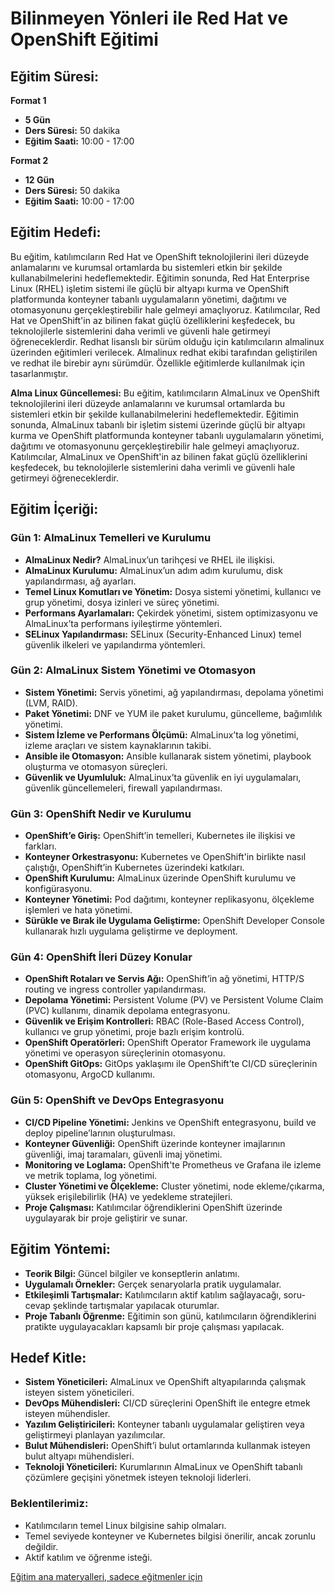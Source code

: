 # Bilinmeyen Yönleri ile Red Hat ve OpenShift Eğitimi

## Eğitim Süresi:

**Format 1**

- **5 Gün**
- **Ders Süresi:** 50 dakika
- **Eğitim Saati:** 10:00 - 17:00

**Format 2**

- **12 Gün**
- **Ders Süresi:** 50 dakika
- **Eğitim Saati:** 10:00 - 17:00

## Eğitim Hedefi:

Bu eğitim, katılımcıların Red Hat ve OpenShift teknolojilerini ileri düzeyde anlamalarını ve kurumsal ortamlarda bu sistemleri etkin bir şekilde kullanabilmelerini hedeflemektedir. Eğitimin sonunda, Red Hat Enterprise Linux (RHEL) işletim sistemi ile güçlü bir altyapı kurma ve OpenShift platformunda konteyner tabanlı uygulamaların yönetimi, dağıtımı ve otomasyonunu gerçekleştirebilir hale gelmeyi amaçlıyoruz. Katılımcılar, Red Hat ve OpenShift'in az bilinen fakat güçlü özelliklerini keşfedecek, bu teknolojilerle sistemlerini daha verimli ve güvenli hale getirmeyi öğreneceklerdir. Redhat lisanslı bir sürüm olduğu için katılımcıların almalinux üzerinden eğitimleri verilecek. Almalinux redhat ekibi tarafından geliştirilen ve redhat ile birebir aynı sürümdür. Özellikle eğitimlerde kullanılmak için tasarlanmıştır. 

**Alma Linux Güncellemesi:** Bu eğitim, katılımcıların AlmaLinux ve OpenShift teknolojilerini ileri düzeyde anlamalarını ve kurumsal ortamlarda bu sistemleri etkin bir şekilde kullanabilmelerini hedeflemektedir. Eğitimin sonunda, AlmaLinux tabanlı bir işletim sistemi üzerinde güçlü bir altyapı kurma ve OpenShift platformunda konteyner tabanlı uygulamaların yönetimi, dağıtımı ve otomasyonunu gerçekleştirebilir hale gelmeyi amaçlıyoruz. Katılımcılar, AlmaLinux ve OpenShift'in az bilinen fakat güçlü özelliklerini keşfedecek, bu teknolojilerle sistemlerini daha verimli ve güvenli hale getirmeyi öğreneceklerdir.

## Eğitim İçeriği:

### **Gün 1: AlmaLinux Temelleri ve Kurulumu**

- **AlmaLinux Nedir?** AlmaLinux’un tarihçesi ve RHEL ile ilişkisi.
- **AlmaLinux Kurulumu:** AlmaLinux’un adım adım kurulumu, disk yapılandırması, ağ ayarları.
- **Temel Linux Komutları ve Yönetim:** Dosya sistemi yönetimi, kullanıcı ve grup yönetimi, dosya izinleri ve süreç yönetimi.
- **Performans Ayarlamaları:** Çekirdek yönetimi, sistem optimizasyonu ve AlmaLinux’ta performans iyileştirme yöntemleri.
- **SELinux Yapılandırması:** SELinux (Security-Enhanced Linux) temel güvenlik ilkeleri ve yapılandırma yöntemleri.

### **Gün 2: AlmaLinux Sistem Yönetimi ve Otomasyon**

- **Sistem Yönetimi:** Servis yönetimi, ağ yapılandırması, depolama yönetimi (LVM, RAID).
- **Paket Yönetimi:** DNF ve YUM ile paket kurulumu, güncelleme, bağımlılık yönetimi.
- **Sistem İzleme ve Performans Ölçümü:** AlmaLinux’ta log yönetimi, izleme araçları ve sistem kaynaklarının takibi.
- **Ansible ile Otomasyon:** Ansible kullanarak sistem yönetimi, playbook oluşturma ve otomasyon süreçleri.
- **Güvenlik ve Uyumluluk:** AlmaLinux’ta güvenlik en iyi uygulamaları, güvenlik güncellemeleri, firewall yapılandırması.

### **Gün 3: OpenShift Nedir ve Kurulumu**

- **OpenShift’e Giriş:** OpenShift’in temelleri, Kubernetes ile ilişkisi ve farkları.
- **Konteyner Orkestrasyonu:** Kubernetes ve OpenShift'in birlikte nasıl çalıştığı, OpenShift’in Kubernetes üzerindeki katkıları.
- **OpenShift Kurulumu:** AlmaLinux üzerinde OpenShift kurulumu ve konfigürasyonu.
- **Konteyner Yönetimi:** Pod dağıtımı, konteyner replikasyonu, ölçekleme işlemleri ve hata yönetimi.
- **Sürükle ve Bırak ile Uygulama Geliştirme:** OpenShift Developer Console kullanarak hızlı uygulama geliştirme ve deployment.

### **Gün 4: OpenShift İleri Düzey Konular**

- **OpenShift Rotaları ve Servis Ağı:** OpenShift’in ağ yönetimi, HTTP/S routing ve ingress controller yapılandırması.
- **Depolama Yönetimi:** Persistent Volume (PV) ve Persistent Volume Claim (PVC) kullanımı, dinamik depolama entegrasyonu.
- **Güvenlik ve Erişim Kontrolleri:** RBAC (Role-Based Access Control), kullanıcı ve grup yönetimi, proje bazlı erişim kontrolü.
- **OpenShift Operatörleri:** OpenShift Operator Framework ile uygulama yönetimi ve operasyon süreçlerinin otomasyonu.
- **OpenShift GitOps:** GitOps yaklaşımı ile OpenShift’te CI/CD süreçlerinin otomasyonu, ArgoCD kullanımı.

### **Gün 5: OpenShift ve DevOps Entegrasyonu**

- **CI/CD Pipeline Yönetimi:** Jenkins ve OpenShift entegrasyonu, build ve deploy pipeline’larının oluşturulması.
- **Konteyner Güvenliği:** OpenShift üzerinde konteyner imajlarının güvenliği, imaj taramaları, güvenli imaj yönetimi.
- **Monitoring ve Loglama:** OpenShift'te Prometheus ve Grafana ile izleme ve metrik toplama, log yönetimi.
- **Cluster Yönetimi ve Ölçekleme:** Cluster yönetimi, node ekleme/çıkarma, yüksek erişilebilirlik (HA) ve yedekleme stratejileri.
- **Proje Çalışması:** Katılımcılar öğrendiklerini OpenShift üzerinde uygulayarak bir proje geliştirir ve sunar.

## Eğitim Yöntemi:

- **Teorik Bilgi:** Güncel bilgiler ve konseptlerin anlatımı.
- **Uygulamalı Örnekler:** Gerçek senaryolarla pratik uygulamalar.
- **Etkileşimli Tartışmalar:** Katılımcıların aktif katılım sağlayacağı, soru-cevap şeklinde tartışmalar yapılacak oturumlar.
- **Proje Tabanlı Öğrenme:** Eğitimin son günü, katılımcıların öğrendiklerini pratikte uygulayacakları kapsamlı bir proje çalışması yapılacak.

## Hedef Kitle:

- **Sistem Yöneticileri:** AlmaLinux ve OpenShift altyapılarında çalışmak isteyen sistem yöneticileri.
- **DevOps Mühendisleri:** CI/CD süreçlerini OpenShift ile entegre etmek isteyen mühendisler.
- **Yazılım Geliştiricileri:** Konteyner tabanlı uygulamalar geliştiren veya geliştirmeyi planlayan yazılımcılar.
- **Bulut Mühendisleri:** OpenShift’i bulut ortamlarında kullanmak isteyen bulut altyapı mühendisleri.
- **Teknoloji Yöneticileri:** Kurumlarının AlmaLinux ve OpenShift tabanlı çözümlere geçişini yönetmek isteyen teknoloji liderleri.

### Beklentilerimiz:

- Katılımcıların temel Linux bilgisine sahip olmaları.
- Temel seviyede konteyner ve Kubernetes bilgisi önerilir, ancak zorunlu değildir.
- Aktif katılım ve öğrenme isteği.

[Eğitim ana materyalleri, sadece eğitmenler için](https://github.com/TuncerKARAARSLAN-VB/training-kit-bilinmeyen-yonleriyle-red-hat-openshift)
